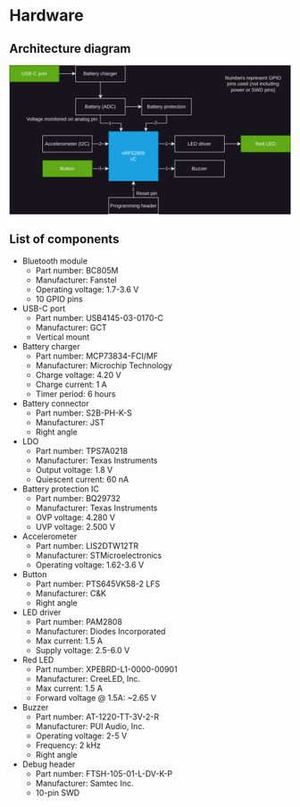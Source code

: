 # Hardware

## Architecture diagram
![HW architecture diagram](/docs/DWG_HW-Architecture.svg)

## List of components
- Bluetooth module
  - Part number: BC805M
  - Manufacturer: Fanstel
  - Operating voltage: 1.7-3.6 V
  - 10 GPIO pins
- USB-C port
  - Part number: USB4145-03-0170-C
  - Manufacturer: GCT
  - Vertical mount
- Battery charger
  - Part number: MCP73834-FCI/MF
  - Manufacturer: Microchip Technology
  - Charge voltage: 4.20 V
  - Charge current: 1 A
  - Timer period: 6 hours
- Battery connector
  - Part number: S2B-PH-K-S
  - Manufacturer: JST
  - Right angle
- LDO
  - Part number: TPS7A0218
  - Manufacturer: Texas Instruments
  - Output voltage: 1.8 V
  - Quiescent current: 60 nA
- Battery protection IC
  - Part number: BQ29732
  - Manufacturer: Texas Instruments
  - OVP voltage: 4.280 V
  - UVP voltage: 2.500 V
- Accelerometer
  - Part number: LIS2DTW12TR
  - Manufacturer: STMicroelectronics
  - Operating voltage: 1.62-3.6 V
- Button
  - Part number: PTS645VK58-2 LFS
  - Manufacturer: C&K
  - Right angle
- LED driver
  - Part number: PAM2808
  - Manufacturer: Diodes Incorporated
  - Max current: 1.5 A
  - Supply voltage: 2.5-6.0 V
- Red LED
  - Part number: XPEBRD-L1-0000-00901
  - Manufacturer: CreeLED, Inc.
  - Max current: 1.5 A
  - Forward voltage @ 1.5A: ~2.65 V
- Buzzer
  - Part number: AT-1220-TT-3V-2-R
  - Manufacturer: PUI Audio, Inc.
  - Operating voltage: 2-5 V
  - Frequency: 2 kHz
  - Right angle
- Debug header
  - Part number: FTSH-105-01-L-DV-K-P
  - Manufacturer: Samtec Inc.
  - 10-pin SWD
